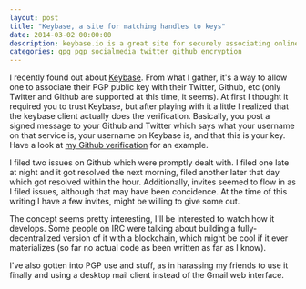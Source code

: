 ```yaml
---
layout: post
title: "Keybase, a site for matching handles to keys"
date: 2014-03-02 00:00:00
description: keybase.io is a great site for securely associating online handles with PGP keys
categories: gpg pgp socialmedia twitter github encryption
---
```


I recently found out about [Keybase](https://keybase.io). From what I gather,
it's a way to allow one to associate their PGP public key with their Twitter,
Github, etc (only Twitter and Github are supported at this time, it seems). At
first I thought it required you to trust Keybase, but after playing with it a
little I realized that the keybase client actually does the verification.
Basically, you post a signed message to your Github and Twitter which says what
your username on that service is, your username on Keybase is, and that this is
your key. Have a look at
[my Github verification](https://gist.github.com/thefinn93/9278956) for an
example.

I filed two issues on Github which were promptly dealt with. I filed one late
at night and it got resolved the next morning, filed another later that day
which got resolved within the hour. Additionally, invites seemed to flow in as
I filed issues, although that may have been concidence. At the time of this
writing I have a few invites, might be willing to give some out.

The concept seems pretty interesting, I'll be interested to watch how
it develops. Some people on IRC were talking about building a
fully-decentralized version of it with a blockchain, which might be cool if it
ever materializes (so far no actual code as been written as far as I know).

I've also gotten into PGP use and stuff, as in harassing my friends to use it
finally and using a desktop mail client instead of the Gmail web interface.
